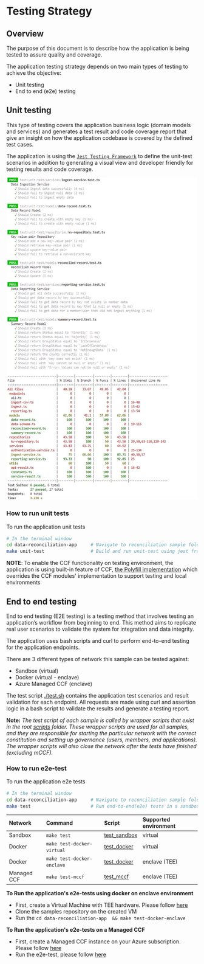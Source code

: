 # Testing Strategy

## Overview

The purpose of this document is to describe how the application is being tested to assure quality and coverage.

The application testing strategy depends on two main types of testing to achieve the objective:
- Unit testing
- End to end (e2e) testing


## Unit testing

This type of testing covers the application business logic (domain models and services) and generates a test result and code coverage report that give an insight on how the application codebase is covered by the defined test cases.

The application is using the [`Jest Testing Framework`](https://jestjs.io/docs/getting-started) to define the unit-test scenarios in addition to generating a visual view and developer friendly for testing results and code coverage.

![Testing Result](../docs/images/test-result.jpg)

### How to run unit tests

To run the application unit tests

```bash
# In the terminal window
cd data-reconciliation-app     # Navigate to reconciliation sample folder
make unit-test                 # Build and run unit-test using jest framework
```

**NOTE**: To enable the CCF functionality on testing environment, the application is using built-in feature of CCF, [the Polyfill implementation](https://microsoft.github.io/CCF/main/js/ccf-app/modules/polyfill.html) which overrides the CCF modules' implementation to support testing and local environments

## End to end testing

End to end testing (E2E testing) is a testing method that involves testing an application’s workflow from beginning to end. This method aims to replicate real user scenarios to validate the system for integration and data integrity.

The application uses bash scripts and curl to perform end-to-end testing for the application endpoints.

There are 3 different types of network this sample can be tested against:
- Sandbox (virtual)
- Docker (virtual - enclave)
- Azure Managed CCF (enclave)


The test script [./test.sh](./test.sh) contains the application test scenarios and result validation for each endpoint. All requests are made using curl and assertion logic in a bash script to validate the results and generate a testing report.


**Note:** _The test script of each sample is called by wrapper scripts that exist in the root [scripts](../../scripts/) folder. 
These wrapper scripts are used for all samples, and they are responsible for starting the particular network with the correct constitution and setting up governance (users, members, and applications). The wrapper scripts will also close the network after the tests have finished (excluding mCCF)._


### How to run e2e-test

To run the application e2e tests

```bash
# In the terminal window
cd data-reconciliation-app     # Navigate to reconciliation sample folder
make test                      # Run end-to-end(e2e) tests in a sandbox (virtual) environment
```

|   Network   |     Command                |                  Script                       | Supported environment     |
| :---------  | :------------------------- | :-------------------------------------------  | :------------------------ |
| Sandbox     | `make test`                | [test_sandbox](../../scripts/test_sandbox.sh) | virtual                   |
| Docker      | `make test-docker-virtual` | [test_docker](../../scripts/test_docker.sh)   | virtual                   |
| Docker      | `make test-docker-enclave` | [test_docker](../../scripts/test_docker.sh)   | enclave (TEE)             |
| Managed CCF | `make test-mccf`           | [test_mccf](../../scripts/test_mccf.sh)     | enclave (TEE)             |


**To Run the application's e2e-tests using docker on enclave environment**
  - First, create a Virtual Machine with TEE hardware. Please follow [here](https://github.com/microsoft/CCF/blob/main/getting_started/azure_vm/README.md)
  - Clone the samples repository on the created VM
  - Run the `cd data-reconciliation-app  && make test-docker-enclave`

**To Run the application's e2e-tests on a Managed CCF**
  - First, create a Managed CCF instance on your Azure subscription. Please follow [here](https://github.com/microsoft/ccf-app-samples/tree/main/deploy#deploying-the-ccf-samples)
  - Run the e2e-test, please follow [here](https://github.com/microsoft/ccf-app-samples/tree/main/deploy#deploying-a-ccf-application-to-azure-managed-ccf)
